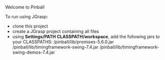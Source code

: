 Welcome to Pinball

To run using JGrasp:
  - clone this project
  - create a JGrasp project containing all files
  - using **Settings/PATH CLASSPATH/workspace**, add the following jars to your CLASSPATHS:
      /pinball/lib/promises-5.6.0.jar
      /pinball/lib/timingframework-swing-7.4.jar
      /pinball/lib/timingframework-swing-demos-7.4.jar
        

